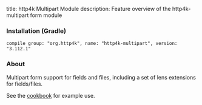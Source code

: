 title: http4k Multipart Module
description: Feature overview of the http4k-multipart form module

### Installation (Gradle)
```compile group: "org.http4k", name: "http4k-multipart", version: "3.112.1"```

### About

Multipart form support for fields and files, including a set of lens extensions for fields/files.

See the [cookbook](/cookbook/multipart_forms/) for example use.
